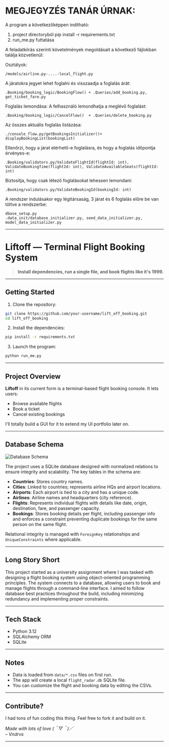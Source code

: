 
# MEGJEGYZÉS TANÁR ÚRNAK:

A program a következőképpen indítható:

1. project directoryból pip install -r requirements.txt
2. run_me.py futtatása

A feladatkiírás szerinti követelmények megoldásait a következő fájlokban találja közvetlenül:

Osztályok: 

```
/models/airline.py-....-local_flight.py
```

A járatokra jegyet lehet foglalni és visszaadja a foglalás árát:

```
.Booking/booking_logic/BookingFlow() + .Queries/add_booking.py, get_ticket_fare.py
```

Foglalás lemondása: A felhasználó lemondhatja a meglévő foglalást:

```
.Booking/booking_logic/CancelFlow()  + .Queries/delete_booking.py
```

Az összes aktuális foglalás listázása:

```
./console_flow.py/getBookingsInitializer()+
displayBookingList(bookingList)
```

Ellenőrzi, hogy a járat elérhető-e foglalásra, és hogy a foglalás időpontja érvényes-e:

```
.Booking/validators.py/ValidateFlightId(flightId: int), ValidateBookingTime(flightId: int), ValidateAvailableSeats(flightId: int)
```

Biztosítja, hogy csak létező foglalásokat lehessen lemondani:

```
.Booking/validators.py/ValidateBookingId(bookingId: int)
```

A rendszer indulásakor egy légitársaság, 3 járat és 6 foglalás előre be van töltve a rendszerbe:

```
dbase_setup.py
.data_init/database_initializer.py, seed_data_initializer.py, model_data_initializer.py
```
---

# Liftoff — Terminal Flight Booking System

> **Install dependencies, run a single file, and book flights like it's 1999.**

---

## Getting Started

1. Clone the repository:

```bash
git clone https://github.com/your-username/lift_off_booking.git
cd lift_off_booking
```

2. Install the dependencies:

```bash
pip install -r requirements.txt
```

3. Launch the program:

```bash
python run_me.py
```

---

## Project Overview

**Liftoff** in its current form is a terminal-based flight booking console. It lets users:

- Browse available flights
- Book a ticket
- Cancel existing bookings

I'll totally build a GUI for it to extend my UI portfolio later on.

---

## Database Schema

![Database Schema](github_img/database_visualizer.png)

The project uses a SQLite database designed with normalized relations to ensure integrity and scalability. The key tables in the schema are:

- **Countries**: Stores country names.
- **Cities**: Linked to countries; represents airline HQs and airport locations.
- **Airports**: Each airport is tied to a city and has a unique code.
- **Airlines**: Airline names and headquarters (city reference).
- **Flights**: Represents individual flights with details like date, origin, destination, fare, and passenger capacity.
- **Bookings**: Stores booking details per flight, including passenger info and enforces a constraint preventing duplicate bookings for the same person on the same flight.

Relational integrity is managed with `ForeignKey` relationships and `UniqueConstraints` where applicable.

---

## Long Story Short

This project started as a university assignment where I was tasked with designing a flight booking system using object-oriented programming principles. The system connects to a database, allowing users to book and manage flights through a command-line interface.
 I aimed to follow database best practices throughout the build, including minimizing redundancy and implementing proper constraints.

---

## Tech Stack

- Python 3.12
- SQLAlchemy ORM
- SQLite

---

## Notes

- Data is loaded from `data/*.csv` files on first run.
- The app will create a local `flight_radar.db` SQLite file.
- You can customize the flight and booking data by editing the CSVs.

---

## Contribute?

I had tons of fun coding this thing. Feel free to fork it and build on it. 


_Made with lots of love (＾▽＾)／_  
_– Vndrvs_

---
